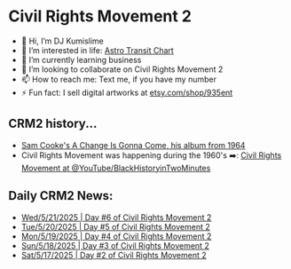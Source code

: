 # Civil Rights Movement 2
- 👋 Hi, I’m DJ Kumislime
- 👀 I’m interested in life: [Astro Transit Chart](https://astro-charts.com/chart-of-moment/)
- 🌱 I’m currently learning business
- 💞️ I’m looking to collaborate on Civil Rights Movement 2
- 📫 How to reach me: Text me, if you have my number
- ⚡ Fun fact: I sell digital artworks at [etsy.com/shop/935ent](https://etsy.com/shop/935ent)

## CRM2 history...
- [Sam Cooke's A Change Is Gonna Come, his album from 1964](https://www.youtube.com/watch?v=wEBlaMOmKV4&list=OLAK5uy_ng3hYyMmandP9LyLp9mRwajp33i90T7Bg)
- Civil Rights Movement was happening during the 1960's ➡️: [Civil Rights Movement at @YouTube/BlackHistoryinTwoMinutes](https://youtu.be/9ppTiyxFSs0?si=9JVIwt_BKtFEZoEJ)

## Daily CRM2 News:
- [Wed/5/21/2025 | Day #6 of Civil Rights Movement 2](https://github.com/djkumislime/djkumislime/blob/main/20250521-day006-civil-rights-movement2.txt)
- [Tue/5/20/2025 | Day #5 of Civil Rights Movement 2](https://github.com/djkumislime/djkumislime/blob/main/20250520-day005-civil-rights-movement2.txt)
- [Mon/5/19/2025 | Day #4 of Civil Rights Movement 2](https://github.com/djkumislime/djkumislime/blob/main/20250519-day004-civil-rights-movements2.docx)
- [Sun/5/18/2025 | Day #3 of Civil Rights Movement 2](https://github.com/djkumislime/djkumislime/blob/main/20250518-day003-civil-rights-movements2.txt)
- [Sat/5/17/2025 | Day #2 of Civil Rights Movement 2](https://github.com/djkumislime/djkumislime/blob/main/20250517-day002-civil-rights-movement2.docx)
